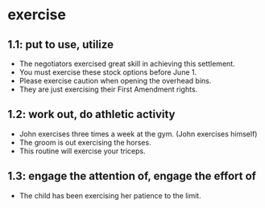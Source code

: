 # exercise
## 1.1: put to use, utilize

  *  The negotiators exercised great skill in achieving this settlement.
  *  You must exercise these stock options before June 1.
  *  Please exercise caution when opening the overhead bins.
  *  They are just exercising their First Amendment rights.

## 1.2: work out, do athletic activity

  *  John exercises three times a week at the gym. (John exercises himself)
  *  The groom is out exercising the horses.
  *  This routine will exercise your triceps.

## 1.3: engage the attention of, engage the effort of

  *  The child has been exercising her patience to the limit.
